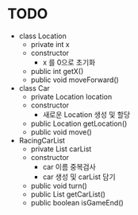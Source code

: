 # TODO
- class Location
  - private int x
  - constructor
    - x 를 0으로 초기화
  - public int getX()
  - public void moveForward()
- class Car
  - private Location location
  - constructor
    - 새로운 Location 생성 및 할당
  - public Location getLocation()
  - public void move()
- RacingCarList
  - private List<Car> carList
  - constructor
    - car 이름 중복검사
    - car 생성 및 carList 담기 
  - public void turn()
  - public List<Car> getCarList()
  - public boolean isGameEnd()